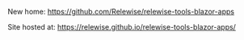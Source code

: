 New home: https://github.com/Relewise/relewise-tools-blazor-apps

Site hosted at: https://relewise.github.io/relewise-tools-blazor-apps/
